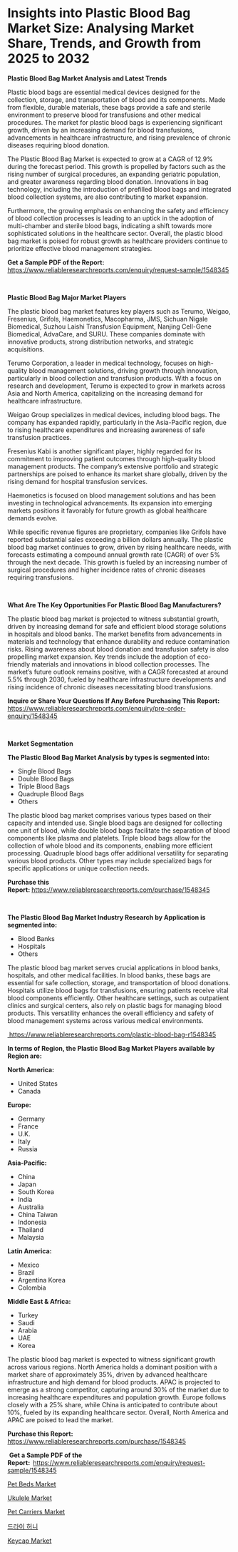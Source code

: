 <p><h1>Insights into Plastic Blood Bag Market Size: Analysing Market Share, Trends, and Growth from 2025 to 2032</h1></p><p><strong>Plastic Blood Bag Market Analysis and Latest Trends</strong></p>
<p><p>Plastic blood bags are essential medical devices designed for the collection, storage, and transportation of blood and its components. Made from flexible, durable materials, these bags provide a safe and sterile environment to preserve blood for transfusions and other medical procedures. The market for plastic blood bags is experiencing significant growth, driven by an increasing demand for blood transfusions, advancements in healthcare infrastructure, and rising prevalence of chronic diseases requiring blood donation.</p><p>The Plastic Blood Bag Market is expected to grow at a CAGR of 12.9% during the forecast period. This growth is propelled by factors such as the rising number of surgical procedures, an expanding geriatric population, and greater awareness regarding blood donation. Innovations in bag technology, including the introduction of prefilled blood bags and integrated blood collection systems, are also contributing to market expansion. </p><p>Furthermore, the growing emphasis on enhancing the safety and efficiency of blood collection processes is leading to an uptick in the adoption of multi-chamber and sterile blood bags, indicating a shift towards more sophisticated solutions in the healthcare sector. Overall, the plastic blood bag market is poised for robust growth as healthcare providers continue to prioritize effective blood management strategies.</p></p>
<p><strong>Get a Sample PDF of the Report:&nbsp;</strong> <a href="https://www.reliableresearchreports.com/enquiry/request-sample/1548345?utm_campaign=40&utm_medium=2&utm_source=Github&utm_content=ia&utm_term=05042025&utm_id=plastic-blood-bag">https://www.reliableresearchreports.com/enquiry/request-sample/1548345</a></p>
<p>&nbsp;</p>
<p><strong>Plastic Blood Bag Major Market Players</strong></p>
<p><p>The plastic blood bag market features key players such as Terumo, Weigao, Fresenius, Grifols, Haemonetics, Macopharma, JMS, Sichuan Nigale Biomedical, Suzhou Laishi Transfusion Equipment, Nanjing Cell-Gene Biomedical, AdvaCare, and SURU. These companies dominate with innovative products, strong distribution networks, and strategic acquisitions.</p><p>Terumo Corporation, a leader in medical technology, focuses on high-quality blood management solutions, driving growth through innovation, particularly in blood collection and transfusion products. With a focus on research and development, Terumo is expected to grow in markets across Asia and North America, capitalizing on the increasing demand for healthcare infrastructure. </p><p>Weigao Group specializes in medical devices, including blood bags. The company has expanded rapidly, particularly in the Asia-Pacific region, due to rising healthcare expenditures and increasing awareness of safe transfusion practices. </p><p>Fresenius Kabi is another significant player, highly regarded for its commitment to improving patient outcomes through high-quality blood management products. The company’s extensive portfolio and strategic partnerships are poised to enhance its market share globally, driven by the rising demand for hospital transfusion services.</p><p>Haemonetics is focused on blood management solutions and has been investing in technological advancements. Its expansion into emerging markets positions it favorably for future growth as global healthcare demands evolve.</p><p>While specific revenue figures are proprietary, companies like Grifols have reported substantial sales exceeding a billion dollars annually. The plastic blood bag market continues to grow, driven by rising healthcare needs, with forecasts estimating a compound annual growth rate (CAGR) of over 5% through the next decade. This growth is fueled by an increasing number of surgical procedures and higher incidence rates of chronic diseases requiring transfusions.</p></p>
<p>&nbsp;</p>
<p><strong>What Are The Key Opportunities For Plastic Blood Bag Manufacturers?</strong></p>
<p><p>The plastic blood bag market is projected to witness substantial growth, driven by increasing demand for safe and efficient blood storage solutions in hospitals and blood banks. The market benefits from advancements in materials and technology that enhance durability and reduce contamination risks. Rising awareness about blood donation and transfusion safety is also propelling market expansion. Key trends include the adoption of eco-friendly materials and innovations in blood collection processes. The market’s future outlook remains positive, with a CAGR forecasted at around 5.5% through 2030, fueled by healthcare infrastructure developments and rising incidence of chronic diseases necessitating blood transfusions.</p></p>
<p><strong>Inquire or Share Your Questions If Any Before Purchasing This Report:</strong> <a href="https://www.reliableresearchreports.com/enquiry/pre-order-enquiry/1548345?utm_campaign=40&utm_medium=2&utm_source=Github&utm_content=ia&utm_term=05042025&utm_id=plastic-blood-bag">https://www.reliableresearchreports.com/enquiry/pre-order-enquiry/1548345</a></p>
<p>&nbsp;</p>
<p><strong>Market Segmentation</strong></p>
<p><strong>The Plastic Blood Bag Market Analysis by types is segmented into:</strong></p>
<p><ul><li>Single Blood Bags</li><li>Double Blood Bags</li><li>Triple Blood Bags</li><li>Quadruple Blood Bags</li><li>Others</li></ul></p>
<p><p>The plastic blood bag market comprises various types based on their capacity and intended use. Single blood bags are designed for collecting one unit of blood, while double blood bags facilitate the separation of blood components like plasma and platelets. Triple blood bags allow for the collection of whole blood and its components, enabling more efficient processing. Quadruple blood bags offer additional versatility for separating various blood products. Other types may include specialized bags for specific applications or unique collection needs.</p></p>
<p><strong>Purchase this Report:&nbsp;</strong><a href="https://www.reliableresearchreports.com/purchase/1548345?utm_campaign=40&utm_medium=2&utm_source=Github&utm_content=ia&utm_term=05042025&utm_id=plastic-blood-bag">https://www.reliableresearchreports.com/purchase/1548345</a></p>
<p>&nbsp;</p>
<p><strong>The Plastic Blood Bag Market Industry Research by Application is segmented into:</strong></p>
<p><ul><li>Blood Banks</li><li>Hospitals</li><li>Others</li></ul></p>
<p><p>The plastic blood bag market serves crucial applications in blood banks, hospitals, and other medical facilities. In blood banks, these bags are essential for safe collection, storage, and transportation of blood donations. Hospitals utilize blood bags for transfusions, ensuring patients receive vital blood components efficiently. Other healthcare settings, such as outpatient clinics and surgical centers, also rely on plastic bags for managing blood products. This versatility enhances the overall efficiency and safety of blood management systems across various medical environments.</p></p>
<p><a href="https://www.reliableresearchreports.com/plastic-blood-bag-r1548345?utm_campaign=40&utm_medium=2&utm_source=Github&utm_content=ia&utm_term=05042025&utm_id=plastic-blood-bag">&nbsp;https://www.reliableresearchreports.com/plastic-blood-bag-r1548345</a></p>
<p><strong>In terms of Region, the Plastic Blood Bag Market Players available by Region are:</strong></p>
<p>
    <p> <strong> North America: </strong>
        <ul>
            <li>United States</li>
            <li>Canada</li>
        </ul>
        </p> 
    <p> <strong> Europe: </strong>
        <ul>
            <li>Germany</li>
            <li>France</li>
            <li>U.K.</li>
            <li>Italy</li>
            <li>Russia</li>
        </ul>
        </p> 
    <p> <strong> Asia-Pacific: </strong>
        <ul>
            <li>China</li>
            <li>Japan</li>
            <li>South Korea</li>
            <li>India</li>
            <li>Australia</li>
            <li>China Taiwan</li>
            <li>Indonesia</li>
            <li>Thailand</li>
            <li>Malaysia</li>
        </ul>
        </p> 
    <p> <strong> Latin America: </strong>
        <ul>
            <li>Mexico</li>
            <li>Brazil</li>
            <li>Argentina Korea</li>
            <li>Colombia</li>
        </ul>
        </p> 
    <p> <strong> Middle East & Africa: </strong>
        <ul>
            <li>Turkey</li>
            <li>Saudi</li>
            <li>Arabia</li>
            <li>UAE</li>
            <li>Korea</li>
        </ul>
    </p>
    </p>
<p><p>The plastic blood bag market is expected to witness significant growth across various regions. North America holds a dominant position with a market share of approximately 35%, driven by advanced healthcare infrastructure and high demand for blood products. APAC is projected to emerge as a strong competitor, capturing around 30% of the market due to increasing healthcare expenditures and population growth. Europe follows closely with a 25% share, while China is anticipated to contribute about 10%, fueled by its expanding healthcare sector. Overall, North America and APAC are poised to lead the market.</p></p>
<p><strong>Purchase this Report: </strong><a href="https://www.reliableresearchreports.com/purchase/1548345?utm_campaign=40&utm_medium=2&utm_source=Github&utm_content=ia&utm_term=05042025&utm_id=plastic-blood-bag">https://www.reliableresearchreports.com/purchase/1548345</a></p>
<p>&nbsp;<strong>Get a Sample PDF of the Report:&nbsp;&nbsp;</strong><a href="https://www.reliableresearchreports.com/enquiry/request-sample/1548345?utm_campaign=40&utm_medium=2&utm_source=Github&utm_content=ia&utm_term=05042025&utm_id=plastic-blood-bag">https://www.reliableresearchreports.com/enquiry/request-sample/1548345</a></p>
<p><strong></strong></p>
<p><p><a href="https://github.com/obajimlaweh59/Market-Research-Report-List-1/blob/main/pet-beds-market.md?utm_campaign=40&utm_medium=2&utm_source=Github&utm_content=ia&utm_term=05042025&utm_id=plastic-blood-bag">Pet Beds Market</a></p><p><a href="https://github.com/cordaysamaya/Market-Research-Report-List-1/blob/main/ukulele-market.md?utm_campaign=40&utm_medium=2&utm_source=Github&utm_content=ia&utm_term=05042025&utm_id=plastic-blood-bag">Ukulele Market</a></p><p><a href="https://github.com/muoioconzej8/Market-Research-Report-List-1/blob/main/pet-carriers-market.md?utm_campaign=40&utm_medium=2&utm_source=Github&utm_content=ia&utm_term=05042025&utm_id=plastic-blood-bag">Pet Carriers Market</a></p><p><a href="https://github.com/sougarounis/Market-Research-Report-List-7/blob/main/219827552030.md?utm_campaign=40&utm_medium=2&utm_source=Github&utm_content=ia&utm_term=05042025&utm_id=plastic-blood-bag">드라이 허니</a></p><p><a href="https://github.com/botocniveda/Market-Research-Report-List-1/blob/main/keycap-market.md?utm_campaign=40&utm_medium=2&utm_source=Github&utm_content=ia&utm_term=05042025&utm_id=plastic-blood-bag">Keycap Market</a></p></p>